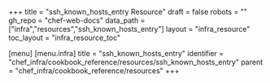 +++
title = "ssh_known_hosts_entry Resource"
draft = false
robots = ""
gh_repo = "chef-web-docs"
data_path = ["infra","resources","ssh_known_hosts_entry"]
layout = "infra_resource"
toc_layout = "infra_resource_toc"

[menu]
  [menu.infra]
    title = "ssh_known_hosts_entry"
    identifier = "chef_infra/cookbook_reference/resources/ssh_known_hosts_entry"
    parent = "chef_infra/cookbook_reference/resources"
+++

<!-- The contents of this page are automatically generated from the ssh_known_hosts_entry.yaml file in the data directory. -->
<!-- To suggest a change, edit the https://github.com/chef/chef/blob/main/lib/chef/resource/ssh_known_hosts_entry.rb file
      and submit a pull request to the https://github.com/chef/chef repository. -->
